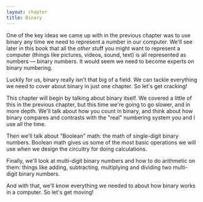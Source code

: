```yaml
---
layout: chapter
title: Binary
---
```


One of the key ideas we came up with in the previous chapter was to use binary any time we need to represent a number in our computer. We'll see later in this book that all the *other* stuff you might want to represent a computer (things like pictures, videos, sound, text) is all represented as numbers &mdash; binary numbers. It would seem we need to become experts on binary numbering.

Luckily for us, binary really isn't that big of a field. We can tackle everything we need to cover about binary in just one chapter. So let's get cracking!

This chapter will begin by talking about binary itself. We covered a little of this in the previous chapter, but this time we're going to go slower, and in more depth. We'll talk about how you count in binary, and think about how binary compares and contrasts with the "real" numbering system you and I use all the time.

Then we'll talk about "Boolean" math: the math of single-digit binary numbers. Boolean math gives us some of the most basic operations we will use when we design the circuitry for doing calculations.

Finally, we'll look at multi-digit binary numbers and how to do arithmetic on them: things like adding, subtracting, multiplying and dividing two multi-digit binary numbers.

And with that, we'll know everything we needed to about how binary works in a computer. So let's get moving!